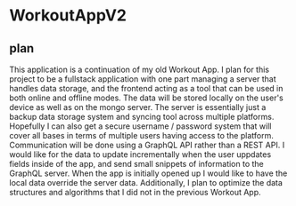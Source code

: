 # WorkoutAppV2 #

## plan ##
This application is a continuation of my old Workout App. I plan for this project to be a fullstack application 
with one part managing a server that handles data storage, and the frontend acting as a tool that can be used in 
both online and offline modes. The data will be stored locally on the user's device as well as on the mongo server. 
The server is essentially just a backup data storage system and syncing tool across multiple platforms. Hopefully I
can also get a secure username / password system that will cover all bases in terms of multiple users having access 
to the platform. Communication will be done using a GraphQL API rather than a REST API. I would like for the data 
to update incrementally when the user uppdates fields inside of the app, and send small snippets of information to 
the GraphQL server. When the app is initially opened up I would like to have the local data override the server data. 
Additionally, I plan to optimize the data structures and algorithms that I did not in the previous Workout App.

